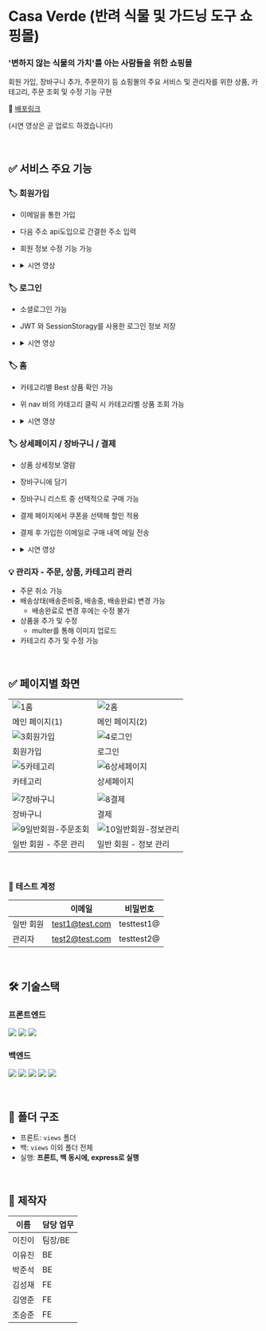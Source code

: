 # Casa Verde (반려 식물 및 가드닝 도구 쇼핑몰)

### '변하지 않는 식물의 가치'를 아는 사람들을 위한 쇼핑몰

회원 가입, 장바구니 추가, 주문하기 등 쇼핑몰의 주요 서비스 및
관리자를 위한 상품, 카테고리, 주문 조회 및 수정 기능 구현

🔗 [배포링크](http://kdt-sw-6-team08.elicecoding.com/)

(시연 영상은 곧 업로드 하겠습니다!)

<br/>

## ✅ 서비스 주요 기능

### 🏷️ 회원가입

- 이메일을 통한 가입
- 다음 주소 api도입으로 간결한 주소 입력
- 회원 정보 수정 기능 가능
- <details><summary>시연 영상</summary>

  </details>

### 🏷️ 로그인

- 소셜로그인 가능
- JWT 와 SessionStoragy를 사용한 로그인 정보 저장
- <details><summary>시연 영상</summary>

  </details>

### 🏷️ 홈

- 카테고리별 Best 상품 확인 가능
- 위 nav 바의 카테고리 클릭 시 카테고리별 상품 조회 가능
- <details><summary>시연 영상</summary>


  </details>

### 🏷️ 상세페이지 / 장바구니 / 결제

- 상품 상세정보 열람
- 장바구니에 담기
- 장바구니 리스트 중 선택적으로 구매 가능
- 결제 페이지에서 쿠폰을 선택해 할인 적용
- 결제 후 가입한 이메일로 구매 내역 메일 전송
- <details><summary>시연 영상</summary>


  </details>

### 💡 관리자 - 주문, 상품, 카테고리 관리

- 주문 취소 가능
- 배송상태(배송준비중, 배송중, 배송완료) 변경 가능
  - 배송완료로 변경 후에는 수정 불가
- 상품을 추가 및 수정
  - multer를 통해 이미지 업로드
- 카테고리 추가 및 수정 가능
  <br/>

<br/>

## ✅ 페이지별 화면

|                                                                                                                               |                                                                                                                                  |
| ----------------------------------------------------------------------------------------------------------------------------- | -------------------------------------------------------------------------------------------------------------------------------- |
| ![1홈](https://github.com/SW-6-Casa-Verde/Casa-Verde/assets/92137309/9c5612db-cec1-4998-8141-7e1220b97eac)                | ![2홈](https://github.com/SW-6-Casa-Verde/Casa-Verde/assets/92137309/fd7ea785-f69e-476d-8500-23dfd1124db5)                   |
| 메인 페이지(1)                                                                                                                | 메인 페이지(2)                                                                                                                   |
| ![3회원가입](https://github.com/SW-6-Casa-Verde/Casa-Verde/assets/92137309/5a8e2c03-7a2e-4676-a87e-2ae7446c441e)          | ![4로그인](https://github.com/SW-6-Casa-Verde/Casa-Verde/assets/92137309/5098dc8b-1a47-4f37-8e97-87d39607d4b2)               |
| 회원가입                                                                                                                      | 로그인                                                                                                                           |
| ![5카테고리](https://github.com/SW-6-Casa-Verde/Casa-Verde/assets/92137309/8ea2c94b-731e-4e08-a45e-3fb7c92e0952)          | ![6상세페이지](https://github.com/SW-6-Casa-Verde/Casa-Verde/assets/92137309/199eae72-97f9-437c-b193-9de302710d0e)           |
| 카테고리                                                                                                                      | 상세페이지                                                                                                                       |
|                                                                                                                               |
| ![7장바구니](https://github.com/SW-6-Casa-Verde/Casa-Verde/assets/92137309/0e1f0f28-7261-412f-8948-da54c094b53d)          | ![8결제](https://github.com/SW-6-Casa-Verde/Casa-Verde/assets/92137309/f991ef53-53a3-496d-b209-7fc2f6df071f)                 |
| 장바구니                                                                                                                      | 결제                                                                                                                             |
| ![9일반회원-주문조회](https://github.com/SW-6-Casa-Verde/Casa-Verde/assets/92137309/4a05f744-98ea-40ec-8671-f7547acfe05d) | ![10일반회원-정보관리](https://github.com/SW-6-Casa-Verde/Casa-Verde/assets/92137309/e07070e2-ac0a-4ff4-b48e-991dc0fe2953)   |
| 일반 회원 - 주문 관리                                                                                                         | 일반 회원 - 정보 관리                                                                                                            |

<br/>                                                                                                      

### 🔐 테스트 계정

|           | 이메일         | 비밀번호   |
| --------- | -------------- | ---------- |
| 일반 회원 | test1@test.com | testtest1@ |
| 관리자    | test2@test.com | testtest2@ |

<br/>

## 🛠 기술스택

### 프론트엔드

<img src="https://img.shields.io/badge/HTML5-E34F26?style=flat-square&logo=HTML5&logoColor=white"/> <img src="https://img.shields.io/badge/CSS3-1572B6?style=flat-square&logo=CSS3&logoColor=white"/> <img src="https://img.shields.io/badge/JavaScript-F7DF1E?style=flat-square&logo=JavaScript&logoColor=white"/>

### 백엔드

<img src="https://img.shields.io/badge/Node.js-339933?style=flat-square&logo=Node.js&logoColor=white"/> <img src="https://img.shields.io/badge/express-000000?style=flat-square&logo=express&logoColor=white"/> <img src="https://img.shields.io/badge/MongoDB-47A248?style=flat-square&logo=MongoDB&logoColor=white"/>
<img src="https://img.shields.io/badge/NGINX-009639?style=flat-square&logo=NGINX&logoColor=white"/> <img src="https://img.shields.io/badge/PM2-2B037A?style=flat-square&logo=PM2&logoColor=white"/>


<br/>

## 📂 폴더 구조

- 프론트: `views` 폴더
- 백: `views` 이외 폴더 전체
- 실행: **프론트, 백 동시에, express로 실행**

<br/>

## 💁 제작자

| 이름   | 담당 업무 |
| ------ | --------- |
| 이진이 | 팀장/BE   |
| 이유진 | BE        |
| 박준석 | BE        |
| 김성재 | FE        |
| 김영준 | FE        |
| 조승준 | FE        |

<br />

